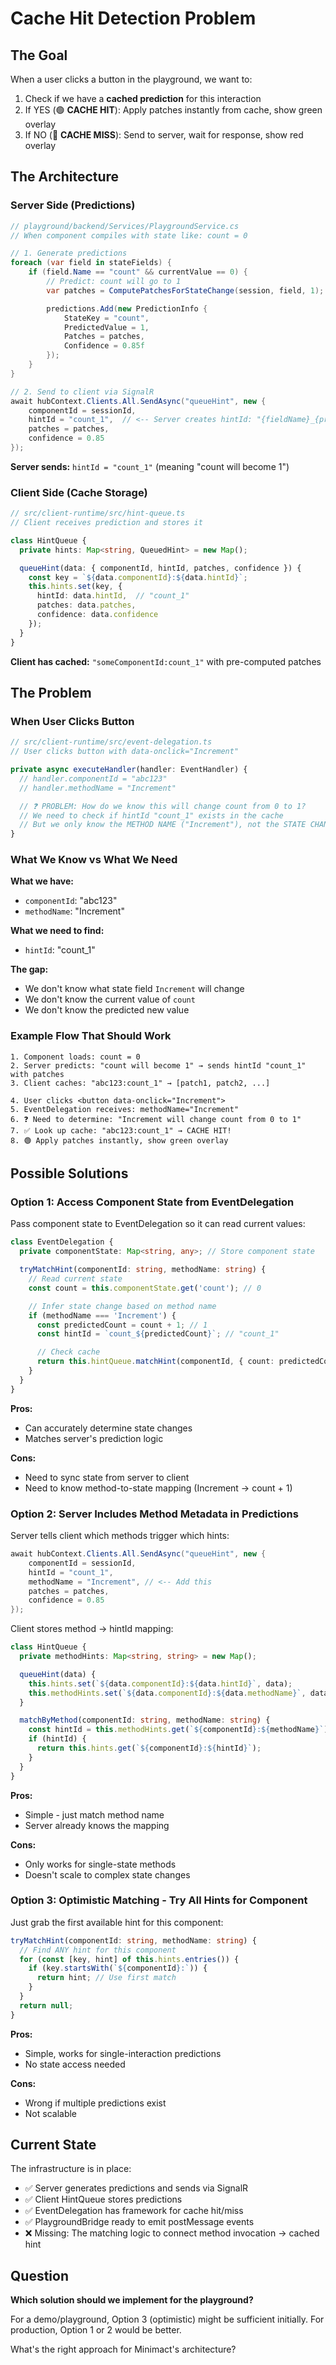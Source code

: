 # Cache Hit Detection Problem

## The Goal

When a user clicks a button in the playground, we want to:
1. Check if we have a **cached prediction** for this interaction
2. If YES (🟢 **CACHE HIT**): Apply patches instantly from cache, show green overlay
3. If NO (🔴 **CACHE MISS**): Send to server, wait for response, show red overlay

## The Architecture

### Server Side (Predictions)
```csharp
// playground/backend/Services/PlaygroundService.cs
// When component compiles with state like: count = 0

// 1. Generate predictions
foreach (var field in stateFields) {
    if (field.Name == "count" && currentValue == 0) {
        // Predict: count will go to 1
        var patches = ComputePatchesForStateChange(session, field, 1);

        predictions.Add(new PredictionInfo {
            StateKey = "count",
            PredictedValue = 1,
            Patches = patches,
            Confidence = 0.85f
        });
    }
}

// 2. Send to client via SignalR
await hubContext.Clients.All.SendAsync("queueHint", new {
    componentId = sessionId,
    hintId = "count_1",  // <-- Server creates hintId: "{fieldName}_{predictedValue}"
    patches = patches,
    confidence = 0.85
});
```

**Server sends:** `hintId = "count_1"` (meaning "count will become 1")

### Client Side (Cache Storage)

```typescript
// src/client-runtime/src/hint-queue.ts
// Client receives prediction and stores it

class HintQueue {
  private hints: Map<string, QueuedHint> = new Map();

  queueHint(data: { componentId, hintId, patches, confidence }) {
    const key = `${data.componentId}:${data.hintId}`;
    this.hints.set(key, {
      hintId: data.hintId,  // "count_1"
      patches: data.patches,
      confidence: data.confidence
    });
  }
}
```

**Client has cached:** `"someComponentId:count_1"` with pre-computed patches

## The Problem

### When User Clicks Button

```typescript
// src/client-runtime/src/event-delegation.ts
// User clicks button with data-onclick="Increment"

private async executeHandler(handler: EventHandler) {
  // handler.componentId = "abc123"
  // handler.methodName = "Increment"

  // ❓ PROBLEM: How do we know this will change count from 0 to 1?
  // We need to check if hintId "count_1" exists in the cache
  // But we only know the METHOD NAME ("Increment"), not the STATE CHANGE
}
```

### What We Know vs What We Need

**What we have:**
- `componentId`: "abc123"
- `methodName`: "Increment"

**What we need to find:**
- `hintId`: "count_1"

**The gap:**
- We don't know what state field `Increment` will change
- We don't know the current value of `count`
- We don't know the predicted new value

### Example Flow That Should Work

```
1. Component loads: count = 0
2. Server predicts: "count will become 1" → sends hintId "count_1" with patches
3. Client caches: "abc123:count_1" → [patch1, patch2, ...]

4. User clicks <button data-onclick="Increment">
5. EventDelegation receives: methodName="Increment"
6. ❓ Need to determine: "Increment will change count from 0 to 1"
7. ✅ Look up cache: "abc123:count_1" → CACHE HIT!
8. 🟢 Apply patches instantly, show green overlay
```

## Possible Solutions

### Option 1: Access Component State from EventDelegation

Pass component state to EventDelegation so it can read current values:

```typescript
class EventDelegation {
  private componentState: Map<string, any>; // Store component state

  tryMatchHint(componentId: string, methodName: string) {
    // Read current state
    const count = this.componentState.get('count'); // 0

    // Infer state change based on method name
    if (methodName === 'Increment') {
      const predictedCount = count + 1; // 1
      const hintId = `count_${predictedCount}`; // "count_1"

      // Check cache
      return this.hintQueue.matchHint(componentId, { count: predictedCount });
    }
  }
}
```

**Pros:**
- Can accurately determine state changes
- Matches server's prediction logic

**Cons:**
- Need to sync state from server to client
- Need to know method-to-state mapping (Increment → count + 1)

### Option 2: Server Includes Method Metadata in Predictions

Server tells client which methods trigger which hints:

```csharp
await hubContext.Clients.All.SendAsync("queueHint", new {
    componentId = sessionId,
    hintId = "count_1",
    methodName = "Increment", // <-- Add this
    patches = patches,
    confidence = 0.85
});
```

Client stores method → hintId mapping:

```typescript
class HintQueue {
  private methodHints: Map<string, string> = new Map();

  queueHint(data) {
    this.hints.set(`${data.componentId}:${data.hintId}`, data);
    this.methodHints.set(`${data.componentId}:${data.methodName}`, data.hintId);
  }

  matchByMethod(componentId: string, methodName: string) {
    const hintId = this.methodHints.get(`${componentId}:${methodName}`);
    if (hintId) {
      return this.hints.get(`${componentId}:${hintId}`);
    }
  }
}
```

**Pros:**
- Simple - just match method name
- Server already knows the mapping

**Cons:**
- Only works for single-state methods
- Doesn't scale to complex state changes

### Option 3: Optimistic Matching - Try All Hints for Component

Just grab the first available hint for this component:

```typescript
tryMatchHint(componentId: string, methodName: string) {
  // Find ANY hint for this component
  for (const [key, hint] of this.hints.entries()) {
    if (key.startsWith(`${componentId}:`)) {
      return hint; // Use first match
    }
  }
  return null;
}
```

**Pros:**
- Simple, works for single-interaction predictions
- No state access needed

**Cons:**
- Wrong if multiple predictions exist
- Not scalable

## Current State

The infrastructure is in place:
- ✅ Server generates predictions and sends via SignalR
- ✅ Client HintQueue stores predictions
- ✅ EventDelegation has framework for cache hit/miss
- ✅ PlaygroundBridge ready to emit postMessage events
- ❌ Missing: The matching logic to connect method invocation → cached hint

## Question

**Which solution should we implement for the playground?**

For a demo/playground, Option 3 (optimistic) might be sufficient initially.
For production, Option 1 or 2 would be better.

What's the right approach for Minimact's architecture?

